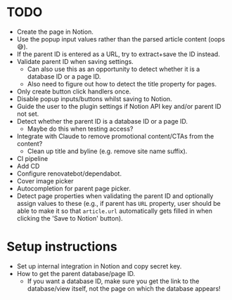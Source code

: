 # TODO

- Create the page in Notion.
- Use the popup input values rather than the parsed article content (oops 😅).
- If the parent ID is entered as a URL, try to extract+save the ID instead.
- Validate parent ID when saving settings.
  - Can also use this as an opportunity to detect whether it is a database ID or a page
    ID.
  - Also need to figure out how to detect the title property for pages.
- Only create button click handlers once.
- Disable popup inputs/buttons whilst saving to Notion.
- Guide the user to the plugin settings if Notion API key and/or parent ID not set.
- Detect whether the parent ID is a database ID or a page ID.
  - Maybe do this when testing access?
- Integrate with Claude to remove promotional content/CTAs from the content?
  - Clean up title and byline (e.g. remove site name suffix).
- CI pipeline
- Add CD
- Configure renovatebot/dependabot.
- Cover image picker
- Autocompletion for parent page picker.
- Detect page properties when validating the parent ID and optionally assign values to
  these (e.g., if parent has `URL` property, user should be able to make it so that
  `article.url` automatically gets filled in when clicking the 'Save to Notion' button).

# Setup instructions

- Set up internal integration in Notion and copy secret key.
- How to get the parent database/page ID.
  - If you want a database ID, make sure you get the link to the database/view itself,
    not the page on which the database appears!
